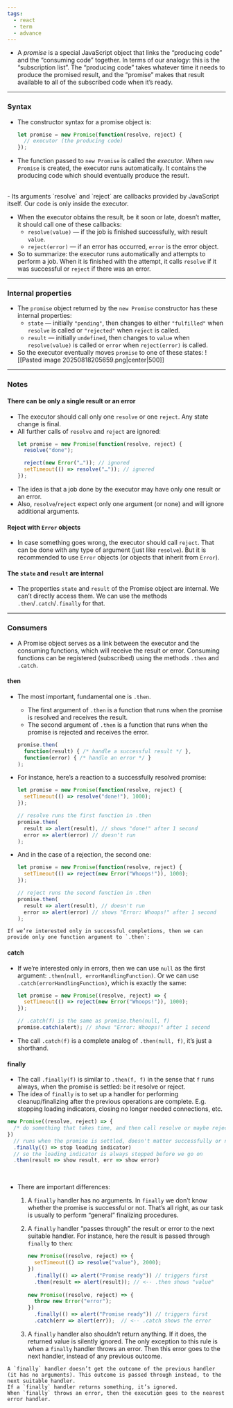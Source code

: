 ```yaml
---
tags:
  - react
  - term
  - advance
---
```


- A _promise_ is a special JavaScript object that links the “producing code” and the “consuming code” together. In terms of our analogy: this is the “subscription list”. The “producing code” takes whatever time it needs to produce the promised result, and the “promise” makes that result available to all of the subscribed code when it’s ready.

---

### Syntax
- The constructor syntax for a promise object is:
	```js
	let promise = new Promise(function(resolve, reject) {
	  // executor (the producing code)
	});
	```
- The function passed to `new Promise` is called the _executor_. When `new Promise` is created, the executor runs automatically. It contains the producing code which should eventually produce the result.
</br>
- Its arguments `resolve` and `reject` are callbacks provided by JavaScript itself. Our code is only inside the executor.

- When the executor obtains the result, be it soon or late, doesn’t matter, it should call one of these callbacks:
	- `resolve(value)` — if the job is finished successfully, with result `value`.
	- `reject(error)` — if an error has occurred, `error` is the error object.
- So to summarize: the executor runs automatically and attempts to perform a job. When it is finished with the attempt, it calls `resolve` if it was successful or `reject` if there was an error.

---

### Internal properties
- The `promise` object returned by the `new Promise` constructor has these internal properties:
	- `state` — initially `"pending"`, then changes to either `"fulfilled"` when `resolve` is called or `"rejected"` when `reject` is called.
	- `result` — initially `undefined`, then changes to `value` when `resolve(value)` is called or `error` when `reject(error)` is called.
- So the executor eventually moves `promise` to one of these states:
![[Pasted image 20250818205659.png|center|500]]

---

### Notes
#### There can be only a single result or an error
- The executor should call only one `resolve` or one `reject`. Any state change is final.
- All further calls of `resolve` and `reject` are ignored:
	```js
	let promise = new Promise(function(resolve, reject) {
	  resolve("done");
	
	  reject(new Error("…")); // ignored
	  setTimeout(() => resolve("…")); // ignored
	});
	```
- The idea is that a job done by the executor may have only one result or an error.
- Also, `resolve`/`reject` expect only one argument (or none) and will ignore additional arguments.

#### Reject with `Error` objects 
- In case something goes wrong, the executor should call `reject`. That can be done with any type of argument (just like `resolve`). But it is recommended to use `Error` objects (or objects that inherit from `Error`).

#### The `state` and `result` are internal
- The properties `state` and `result` of the Promise object are internal. We can’t directly access them. We can use the methods `.then`/`.catch`/`.finally` for that.

---

### Consumers

- A Promise object serves as a link between the executor and the consuming functions, which will receive the result or error. Consuming functions can be registered (subscribed) using the methods `.then` and `.catch`.

#### then

- The most important, fundamental one is `.then`. 
	- The first argument of `.then` is a function that runs when the promise is resolved and receives the result.
	- The second argument of `.then` is a function that runs when the promise is rejected and receives the error.
	```js
	promise.then(
	  function(result) { /* handle a successful result */ },
	  function(error) { /* handle an error */ }
	);
	```

- For instance, here’s a reaction to a successfully resolved promise:
	```js
	let promise = new Promise(function(resolve, reject) {
	  setTimeout(() => resolve("done!"), 1000);
	});
	
	// resolve runs the first function in .then
	promise.then(
	  result => alert(result), // shows "done!" after 1 second
	  error => alert(error) // doesn't run
	);
	```

- And in the case of a rejection, the second one:
	```js
	let promise = new Promise(function(resolve, reject) {
	  setTimeout(() => reject(new Error("Whoops!")), 1000);
	});
	
	// reject runs the second function in .then
	promise.then(
	  result => alert(result), // doesn't run
	  error => alert(error) // shows "Error: Whoops!" after 1 second
	);
	```

```ad-note
If we’re interested only in successful completions, then we can provide only one function argument to `.then`:
```

#### catch

- If we’re interested only in errors, then we can use `null` as the first argument: `.then(null, errorHandlingFunction)`. Or we can use `.catch(errorHandlingFunction)`, which is exactly the same:
	```js
	let promise = new Promise((resolve, reject) => {
	  setTimeout(() => reject(new Error("Whoops!")), 1000);
	});
	
	// .catch(f) is the same as promise.then(null, f)
	promise.catch(alert); // shows "Error: Whoops!" after 1 second
	```
- The call `.catch(f)` is a complete analog of `.then(null, f)`, it’s just a shorthand.

#### finally

- The call `.finally(f)` is similar to `.then(f, f)` in the sense that `f` runs always, when the promise is settled: be it resolve or reject.
- The idea of `finally` is to set up a handler for performing cleanup/finalizing after the previous operations are complete. E.g. stopping loading indicators, closing no longer needed connections, etc.
```js
new Promise((resolve, reject) => {
  /* do something that takes time, and then call resolve or maybe reject */
})
  // runs when the promise is settled, doesn't matter successfully or not
  .finally(() => stop loading indicator)
  // so the loading indicator is always stopped before we go on
  .then(result => show result, err => show error)
```

</br>

- There are important differences:
	1. A `finally` handler has no arguments. In `finally` we don’t know whether the promise is successful or not. That’s all right, as our task is usually to perform “general” finalizing procedures.
	    
	2. A `finally` handler “passes through” the result or error to the next suitable handler. For instance, here the result is passed through `finally` to `then`:
		```js
		new Promise((resolve, reject) => {
		  setTimeout(() => resolve("value"), 2000);
		})
		  .finally(() => alert("Promise ready")) // triggers first
		  .then(result => alert(result)); // <-- .then shows "value"
		  
		new Promise((resolve, reject) => {
		  throw new Error("error");
		})
		  .finally(() => alert("Promise ready")) // triggers first
		  .catch(err => alert(err));  // <-- .catch shows the error
		```
		
	1. A `finally` handler also shouldn’t return anything. If it does, the returned value is silently ignored. The only exception to this rule is when a `finally` handler throws an error. Then this error goes to the next handler, instead of any previous outcome.

```ad-summary
A `finally` handler doesn’t get the outcome of the previous handler (it has no arguments). This outcome is passed through instead, to the next suitable handler.
If a `finally` handler returns something, it’s ignored.
When `finally` throws an error, then the execution goes to the nearest error handler.
```

